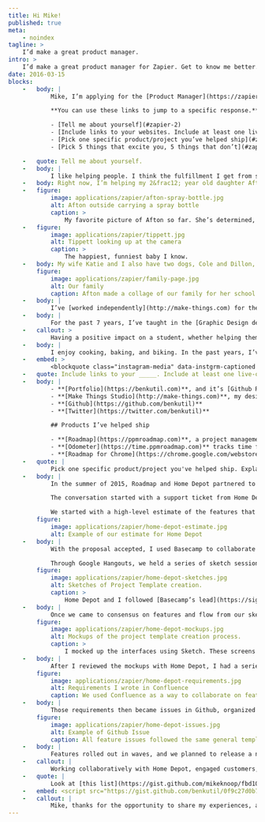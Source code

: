 ```yaml
---
title: Hi Mike!
published: true
meta:
    - noindex
tagline: >
    I’d make a great product manager.
intro: >
    I’d make a great product manager for Zapier. Get to know me better.
date: 2016-03-15
blocks:
    -   body: |
            Mike, I’m applying for the [Product Manager](https://zapier.com/jobs/product-manager-spring-2016/) position with Zapier. I thought an email was a little limiting and I wouldn’t want you to go over your data plan downloading attachments! I’ve included answers to your prompts below.

            **You can use these links to jump to a specific response.**

            - [Tell me about yourself](#zapier-2)
            - [Include links to your websites. Include at least one live-on-the-internet product you've helped ship.](#zapier-13)
            - [Pick one specific product/project you’ve helped ship](#zapier-15)
            - [Pick 5 things that excite you, 5 things that don’t](#zapier-23)

    -   quote: Tell me about yourself.
    -   body: |
            I like helping people. I think the fulfillment I get from seeing other people succeed has directed my path through life.
    -   body: Right now, I’m helping my 2&frac12; year old daughter Afton, and 11 month old son Tippett learn and understand their abilities and emotions.
    -   figure:
            image: applications/zapier/afton-spray-bottle.jpg
            alt: Afton outside carrying a spray bottle
            caption: >
                My favorite picture of Afton so far. She’s determined, strong, and funny.
    -   figure:
            image: applications/zapier/tippett.jpg
            alt: Tippett looking up at the camera
            caption: >
                The happiest, funniest baby I know.
    -   body: My wife Katie and I also have two dogs, Cole and Dillon, both rescue dogs from the [local shelter](/designs/mdspca). We think Cole has a mix of Pitbull, Chow, and Newfoundland. Dillon mixes Shepherd with Rottweiler. He lets Afton and Tippett crawl all over him, and I feel lucky they have Cole and Dillon in their life.
        figure:
            image: applications/zapier/family-page.jpg
            alt: Our family
            caption: Afton made a collage of our family for her school’s directory.
    -   body: |
            I’ve [worked independently](http://make-things.com) for the past 8 years, helping clients achieve their goals through websites and applications. I’ve enjoyed the variety of projects self employment has given me. I feel thankful to work from home, having as much time with my family as possible. If I had to work from an office, I’d miss so much of my children’s life.
    -   body: |
            For the past 7 years, I’ve taught in the [Graphic Design department](http://micagraphicdesign.org) of my alma mater, [Maryland Institute College of Art](https://www.mica.edu). I focus on the foundations of interactive design, typography for screens, and modern front-end development techniques. My students have gone on to work at Atlassian, Dropbox, Facebook, Mapbox, and The New York Times.
    -   callout: >
            Having a positive impact on a student, whether helping them get a job, launch their own website, or seeing understanding blossom onto their face, gives me great satisfaction.
    -   body: |
            I enjoy cooking, baking, and biking. In the past years, I’ve focused on perfecting my bread baking process. After working all day at a screen, using my hands to create something has meditative qualities. I’ve toyed with starting a bread delivery service, called bk_ry, but right now I use it as a [hashtag to keep track of my baking](https://www.instagram.com/explore/tags/bk_ry/). A couple weeks ago I made Old Fashioned doughnuts.
    -   embed: >
            <blockquote class="instagram-media" data-instgrm-captioned data-instgrm-version="6" style=" background:#FFF; border:0; border-radius:3px; box-shadow:0 0 1px 0 rgba(0,0,0,0.5),0 1px 10px 0 rgba(0,0,0,0.15); margin: 1px; max-width:658px; padding:0; width:99.375%; width:-webkit-calc(100% - 2px); width:calc(100% - 2px);"><div style="padding:8px;"> <div style=" background:#F8F8F8; line-height:0; margin-top:40px; padding:50.0% 0; text-align:center; width:100%;"> <div style=" background:url(data:image/png;base64,iVBORw0KGgoAAAANSUhEUgAAACwAAAAsCAMAAAApWqozAAAAGFBMVEUiIiI9PT0eHh4gIB4hIBkcHBwcHBwcHBydr+JQAAAACHRSTlMABA4YHyQsM5jtaMwAAADfSURBVDjL7ZVBEgMhCAQBAf//42xcNbpAqakcM0ftUmFAAIBE81IqBJdS3lS6zs3bIpB9WED3YYXFPmHRfT8sgyrCP1x8uEUxLMzNWElFOYCV6mHWWwMzdPEKHlhLw7NWJqkHc4uIZphavDzA2JPzUDsBZziNae2S6owH8xPmX8G7zzgKEOPUoYHvGz1TBCxMkd3kwNVbU0gKHkx+iZILf77IofhrY1nYFnB/lQPb79drWOyJVa/DAvg9B/rLB4cC+Nqgdz/TvBbBnr6GBReqn/nRmDgaQEej7WhonozjF+Y2I/fZou/qAAAAAElFTkSuQmCC); display:block; height:44px; margin:0 auto -44px; position:relative; top:-22px; width:44px;"></div></div> <p style=" margin:8px 0 0 0; padding:0 4px;"> <a href="https://www.instagram.com/p/BCnlZC0SlZT/" style=" color:#000; font-family:Arial,sans-serif; font-size:14px; font-style:normal; font-weight:normal; line-height:17px; text-decoration:none; word-wrap:break-word;" target="_blank">Glazed. #bk_ry</a></p> <p style=" color:#c9c8cd; font-family:Arial,sans-serif; font-size:14px; line-height:17px; margin-bottom:0; margin-top:8px; overflow:hidden; padding:8px 0 7px; text-align:center; text-overflow:ellipsis; white-space:nowrap;">A photo posted by Ben Kutil (@benkutil) on <time style=" font-family:Arial,sans-serif; font-size:14px; line-height:17px;" datetime="2016-03-06T16:36:09+00:00">Mar 6, 2016 at 8:36am PST</time></p></div></blockquote><script async defer src="//platform.instagram.com/en_US/embeds.js"></script>
    -   quote: Include links to your _____. Include at least one live-on-the-internet product you've helped ship.
    -   body: |
            - **[Portfolio](https://benkutil.com)**, and it’s [Github Repository](https://github.com/benkutil/benkutil.github.io)
            - **[Make Things Studio](http://make-things.com)**, my design company of 1.
            - **[Github](https://github.com/benkutil)**
            - **[Twitter](https://twitter.com/benkutil)**

            ## Products I’ve helped ship

            - **[Roadmap](https://ppmroadmap.com)**, a project management and resource forecasting tool. I gathered customer research, defined requirements, created mockups & prototypes, worked with developers to <abbr title="Quality Assurance">QA</abbr> features before release, answer support tickets after launch, and market the features to current & future clients.
            - **[Odometer](https://time.ppmroadmap.com)** tracks time for Roadmap. I helped to pick Ember as the development platform, developed an MVP, ran testing sessions, designed mockups, wrote SCSS and Ember components, setup continuous deployment & servers, and establish a beta testing program.
            - **[Roadmap for Chrome](https://chrome.google.com/webstore/detail/roadmap/kocnlcjmilagfcojemhbijcjphhlbini?hl=en)**, a Chrome extension that allows customers to use Roadmap from within the apps they use most. Integrates with Basecamp, Github, and Jira. Helped to define requirements, design mockups and gather customer feedback.
    -   quote: |
            Pick one specific product/project you've helped ship. Explain your process from 0 to shipped.
    -   body: |
            In the summer of 2015, Roadmap and Home Depot partnered to develop four features important to Home Depot’s day-to-day business operations. I feel this project represents my skills and process as a Product Manager.

            The conversation started with a support ticket from Home Depot. The features Home Depot needed aligned with long term product goals, but Roadmap didn't have resources to execute on them right now. Roadmap has used customer funded development as a way to bootstrap the business and pull features “forward” in the product pipeline.

            We started with a high-level estimate of the features that we could deliver to Home Depot. I worked with the CEO and CTO to build a design estimate that I felt comformtable with. We structured our proposal to have an initial design effort, and then a more detailed proposal for development costs.
        figure:
            image: applications/zapier/home-depot-estimate.jpg
            alt: Example of our estimate for Home Depot
    -   body: |
            With the proposal accepted, I used Basecamp to collaborate with Home Depot, setting up a timeline of reviews for the four main products.

            Through Google Hangouts, we held a series of sketch sessions to help define customer flow through the new features. Low resolution sketching made iterating easy.
        figure:
            image: applications/zapier/home-depot-sketches.jpg
            alt: Sketches of Project Template creation.
            caption: >
                Home Depot and I followed [Basecamp’s lead](https://signalvnoise.com/posts/466-sketching-with-a-sharpie) and sketched with thick markers our concepts for user flow and features on page. Here you can see sketches for the creation of project templates and custom notifications.
    -   body: |
            Once we came to consensus on features and flow from our sketching session, I designed mockups and created click-through prototypes to confirm our decisions with Home Depot and other customers. I used [Intercom](https://intercom.io) to message a specific sub-set of our customers who would have interest in these features.
        figure:
            image: applications/zapier/home-depot-mockups.jpg
            alt: Mockups of the project template creation process.
            caption: >
                I mocked up the interfaces using Sketch. These screens represent the userflow for creating and editing a new project template. [Click through the prototype](/media/portfolio/roadmap-project-templates) I shared with Home Depot and customers.
    -   body: |
            After I reviewed the mockups with Home Depot, I had a series of Hangouts with our development team, based in Ukraine. From those hangouts, we refined our requirements using Confluence.
        figure:
            image: applications/zapier/home-depot-requirements.jpg
            alt: Requirements I wrote in Confluence
            caption: We used Confluence as a way to collaborate on feature requirements.
    -   body: |
            Those requirements then became issues in Github, organized by Milestone. Roadmap integrates with Github, allowing us to track our progress on Roadmap in Roadmap.
        figure:
            image: applications/zapier/home-depot-issues.jpg
            alt: Example of Github Issue
            caption: All feature issues followed the same general template of **Need**, **Scenario**, **Todo**, **Effort**, **Files**, and **Notes**. Our development team appreciated the consistency and level of detail.
    -   body: |
            Features rolled out in waves, and we planned to release a new part of the feature every 2 weeks. This process worked well, and allowed us to mitigate some large infrastructure issues we ran into. As we enabled features, we used Intercom to message customers.
    -   callout: |
            Working collaboratively with Home Depot, engaged customers, and developers, I led the creation of Roadmap’s new project templates, custom notifications, project dependencies, and collision reports.
    -   quote: |
            Look at [this list](https://gist.github.com/mikeknoop/fbd108db26b661e89967) and pick the 5 things that most excite you. Also pick the 5 things that least excite you.
    -   embed: <script src="https://gist.github.com/benkutil/0f9c27d0b7d0feb3fd43.js"></script>
    -   callout: |
            Mike, thanks for the opportunity to share my experiences, and I look forward to discussing the position and how I can help shape Zapier’s future.  I believe I exceed the qualifications you’re looking for in the position. I’ve managed product development, help others to succeed, prefer remote work, and believe in pragmatic design.
---
```

